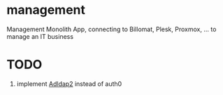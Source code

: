 # management
Management Monolith App, connecting to Billomat, Plesk, Proxmox, ... to manage an IT business

# TODO
1. implement [Adldap2](https://github.com/Adldap2/Adldap2-Laravel/blob/master/docs/auth.md) instead of auth0